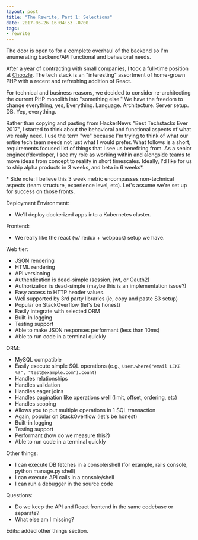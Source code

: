 ```yaml
---
layout: post
title: "The Rewrite, Part 1: Selections"
date: 2017-06-26 16:04:53 -0700
tags:
- rewrite
---
```


The door is open to for a complete overhaul of the backend so I'm enumerating
backend/API functional and behavioral needs.

<!--more-->

After a year of contracting with small companies, I took a full-time position
at [Choozle](https://choozle.com). The tech stack is an "interesting"
assortment of home-grown PHP with a recent and refreshing addition of React.


For technical and business reasons, we decided to consider re-architecting the
current PHP monolith into "something else." We have the freedom
to change everything, yes, Everything. Language. Architecture. Server setup. DB.
Yep, everything.

Rather than copying and pasting from HackerNews "Best Techstacks Ever 2017", I started
to think about the behavioral and functional aspects of what we really need. I
use the term "we" because I'm trying to think of what our entire tech team needs
not just what I would prefer. What follows is a short, requirements focused list
of things that I see us benefiting from. As a senior engineer/developer, I see my
role as working within and alongside teams to move ideas from concept to reality
in short timescales. Ideally, I'd like for us to ship alpha products in 3 weeks,
and beta in 6 weeks*.

\* Side note: I believe this 3 week metric encompasses non-technical aspects
(team structure, experience level, etc). Let's assume we're set up for success
on those fronts.

Deployment Environment:
- We'll deploy dockerized apps into a Kubernetes cluster.

Frontend:
- We really like the react (w/ redux + webpack) setup we have.

Web tier:
- JSON rendering
- HTML rendering
- API versioning
- Authentication is dead-simple (session, jwt, or Oauth2)
- Authorization is dead-simple (maybe this is an implementation issue?)
- Easy access to HTTP header values.
- Well supported by 3rd party libraries (ie, copy and paste S3 setup)
- Popular on StackOverflow (let's be honest)
- Easily integrate with selected ORM
- Built-in logging
- Testing support
- Able to make JSON responses performant (less than 10ms)
- Able to run code in a terminal quickly

ORM:
- MySQL compatible
- Easily execute simple SQL operations (e.g., `User.where("email LIKE %?", "test@example.com").count`)
- Handles relationships
- Handles validation
- Handles eager joins
- Handles pagination like operations well (limit, offset, ordering, etc)
- Handles scoping
- Allows you to put multiple operations in  1 SQL transaction
- Again, popular on StackOverflow (let's be honest)
- Built-in logging
- Testing support
- Performant (how do we measure this?)
- Able to run code in a terminal quickly

Other things:
- I can execute DB fetches in a console/shell (for example, rails console, python manage.py shell)
- I can execute API calls in a console/shell
- I can run a debugger in the source code

Questions:
- Do we keep the API and React frontend in the same codebase or separate?
- What else am I missing?

Edits: added other things section.
